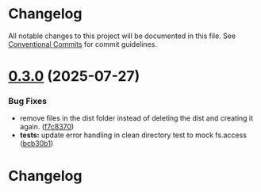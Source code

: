 # Changelog

All notable changes to this project will be documented in this file. See [Conventional Commits](https://conventionalcommits.org) for commit guidelines.



# [0.3.0](https://github.com/proj-coursebook/file-manager/compare/v0.2.0...v0.3.0) (2025-07-27)


### Bug Fixes

* remove files in the dist folder instead of deleting the dist and creating it again. ([f7c8370](https://github.com/proj-coursebook/file-manager/commit/f7c8370dce80ad7a9babe10bc2dd5e3a7eb91b18))
* **tests:** update error handling in clean directory test to mock fs.access ([bcb30b1](https://github.com/proj-coursebook/file-manager/commit/bcb30b105157f8d5b299ec7040e7fd8025fa0ecd))

# Changelog
